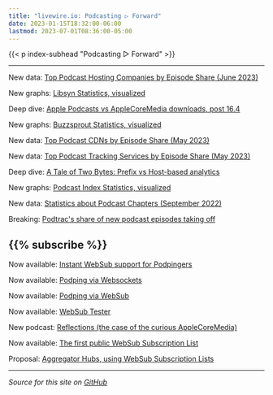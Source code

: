 ```yaml
---
title: "livewire.io: Podcasting ▷ Forward"
date: 2023-01-15T18:32:00-06:00
lastmod: 2023-07-01T08:36:00-05:00
---
```


{{< p index-subhead "Podcasting ▷ Forward" >}}

---

New data: [Top Podcast Hosting Companies by Episode Share (June 2023)](/podcast-hosts-by-episode-share)

New graphs: [Libsyn Statistics, visualized](/libsyn-stats-visualized)

Deep dive: [Apple Podcasts vs AppleCoreMedia downloads, post 16.4](/apple-podcasts-vs-applecoremedia)

New graphs: [Buzzsprout Statistics, visualized](/buzzsprout-stats-visualized)

New data: [Top Podcast CDNs by Episode Share (May 2023)](/podcast-cdns-by-episode-share)

New data: [Top Podcast Tracking Services by Episode Share (May 2023)](/podcast-trackers-by-episode-share)

Deep dive: [A Tale of Two Bytes: Prefix vs Host-based analytics](/a-tale-of-two-bytes-prefix-vs-host-based-analytics)

New graphs: [Podcast Index Statistics, visualized](/podcast-index-stats-visualized)

New data: [Statistics about Podcast Chapters (September 2022)](/podcast-chapters-stats)

Breaking: [Podtrac's share of new podcast episodes taking off](/podtrac-share-of-new-episodes-taking-off)

{{% subscribe %}}
---

Now available: [Instant WebSub support for Podpingers](/instant-websub-for-podpingers)

Now available: [Podping via Websockets](/podping-via-websockets)

Now available: [Podping via WebSub](/podping-via-websub)

Now available: [WebSub Tester](/websub-tester)

New podcast: [Reflections (the case of the curious AppleCoreMedia)](/new-podcast-reflections)

Now available: [The first public WebSub Subscription List](/first-public-subscription-list)

Proposal: [Aggregator Hubs, using WebSub Subscription Lists](/aggregator-hubs)

---

*Source for this site on [GitHub](https://github.com/skymethod/livewire-web)*
